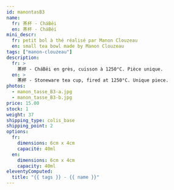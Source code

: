 ```yaml
---
id: manontasB3
name:
  fr: 茶杯 - CháBēi
  en: 茶杯 - CháBēi
mini_descr:
  fr: petit bol à thé réalisé par Manon Clouzeau
  en: small tea bowl made by Manon Clouzeau
tags: ["manon-clouzeau"]
description:
  fr: >
    茶杯 - CháBēi en grès, cuisson à 1250°C. Pièce unique.
  en: >
    茶杯 - Stoneware tea cup, fired at 1250°C. Unique piece.
photos:
  - manon_tasse_B3-a.jpg
  - manon_tasse_B3-b.jpg
price: 15.00
stock: 1
weight: 37
shipping_type: colis_base
shipping_point: 2
options:
  fr:
    dimensions: 6cm x 4cm
    capacité: 40ml
  en:
    dimensions: 6cm x 4cm
    capacity: 40ml
eleventyComputed:
  title: "{{ tags }} - {{ name }}"
---
```

